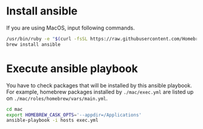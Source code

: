 # Install ansible

If you are using MacOS, input following commands.

```bash
/usr/bin/ruby -e "$(curl -fsSL https://raw.githubusercontent.com/Homebrew/install/master/install)"
brew install ansible
```

# Execute ansible playbook

You have to check packages that will be installed by this ansible playbook.
For example, homebrew packages installed by `./mac/exec.yml` are listed up on `./mac/roles/homebrew/vars/main.yml`.

```bash
cd mac
export HOMEBREW_CASK_OPTS='--appdir=/Applications'
ansible-playbook -i hosts exec.yml
```
